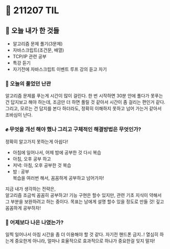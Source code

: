 # :rocket: 211207 TIL

## :seedling: 오늘 내가 한 것들
* 알고리즘 문제 풀기(3문제)
* 자바스크립트(조건문, 배열)
* TCP/IP 관련 공부
* 특강 듣기 
* 자기전에 자바스크립트 이벤트 루프 강의 듣고 자기

### :speech_balloon: 오늘의 풀었던 난관
알고리즘 문제를 푸는게 시간이 많이 걸린다.
한 번 시작하면 30분 안에 풀다가 못푸는건 답지보고 해야 하는데, 
조금만 더 하면 풀릴 것 같아서 시간이 좀 걸리는 편인거 같다.
그리고, 모르는 건 답지를 본다 하더라도, 정확히 이해하지 못하고 넘어 가는거 같아서 조바심이 난다.

### :fist: 무엇을 개선 해야 했나  그리고 구체적인 해결방법은 무엇인가?
정확히 알고가지 못하는게 아쉽다!  
- 아침에 일어나서, 어제 밤에 공부한 것 다시 복습  
- 아침, 오후 공부 하고  
- 저녁: 아침, 오후 공부한 것 복습  
- 밤 : 공부   
복습을 여러번 해서, 꼼꼼하게 공부하고 넘어가자!  

지금 내가 생각하는 전략은,   
알고리즘 조금씩 꼼꼼히 공부하고!
기능 구현은 할수 있지만, 관련 기초 지식이 약해서 
그 부분을 보완하려고 하는 중이다.
목표는 남에게 설명 할수 있을 정도로 만들 것!
깊고 꼼꼼하게 공부하자!

### :muscle: 어제보다 나은 나였는가?  
일찍 일어나서 아침 시간을 좀 더 이용해야 할 것 같다.
자기전 핸드폰 금지..!
열심히 하는게 중요한게 아니라, 
얼마나 효율적으로 효과적으로 하냐가 중요한걸 잊지 말자!

